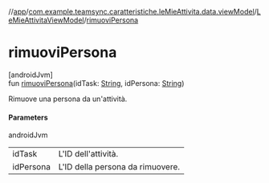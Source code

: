 //[app](../../../index.md)/[com.example.teamsync.caratteristiche.leMieAttivita.data.viewModel](../index.md)/[LeMieAttivitaViewModel](index.md)/[rimuoviPersona](rimuovi-persona.md)

# rimuoviPersona

[androidJvm]\
fun [rimuoviPersona](rimuovi-persona.md)(idTask: [String](https://kotlinlang.org/api/latest/jvm/stdlib/kotlin/-string/index.html), idPersona: [String](https://kotlinlang.org/api/latest/jvm/stdlib/kotlin/-string/index.html))

Rimuove una persona da un'attività.

#### Parameters

androidJvm

| | |
|---|---|
| idTask | L'ID dell'attività. |
| idPersona | L'ID della persona da rimuovere. |
